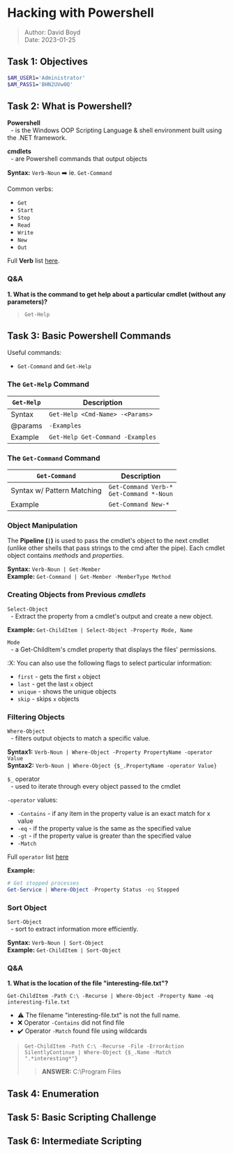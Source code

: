 # Hacking with Powershell

> Author: David Boyd<br>
> Date:  2023-01-25

## Task 1: Objectives

``` bash
$AM_USER1='Administrator'
$AM_PASS1='BHN2UVw0Q'
```

## Task 2: What is Powershell?

**Powershell**<br>
&nbsp;&nbsp;- is the Windows OOP Scripting Language & shell environment built
using the .NET framework.

**cmdlets**<br>
&nbsp;&nbsp;- are Powershell commands that output objects

**Syntax:** `Verb-Noun` :arrow_right: ie. `Get-Command`

Common verbs:

- `Get`
- `Start`
- `Stop`
- `Read`
- `Write`
- `New`
- `Out`

Full **Verb** list [here](https://docs.microsoft.com/en-us/powershell/scripting/developer/cmdlet/approved-verbs-for-windows-powershell-commands?view=powershell-7).

### Q&A

**1. What is the command to get help about a particular cmdlet (without any
parameters)?**

> `Get-Help`

## Task 3: Basic Powershell Commands

Useful commands:

- `Get-Command` and `Get-Help`

### The `Get-Help` Command

| `Get-Help` | Description                      |
|------------|----------------------------------|
| Syntax     | `Get-Help <Cmd-Name> -<Params>`  |
| @params    | `-Examples`                      |
| Example    | `Get-Help Get-Command -Examples` |

### The `Get-Command` Command

| `Get-Command`              | Description                                  |
|----------------------------|----------------------------------------------|
| Syntax w/ Pattern Matching | `Get-Command Verb-*`<br>`Get-Command *-Noun` |
| Example                    | `Get-Command New-*`                          |

### Object Manipulation

The **Pipeline (`|`)** is used to pass the cmdlet's object to the next cmdlet
(unlike other shells that pass strings to the cmd after the pipe).  Each cmdlet
object contains *methods* and *properties*.

**Syntax:** `Verb-Noun | Get-Member`<br>
**Example:** `Get-Command | Get-Member -MemberType Method`

### Creating Objects from Previous *cmdlets*

`Select-Object`<br>
&nbsp;&nbsp;- Extract the property from a cmdlet's output  and create a new object.

**Example:** `Get-ChildItem | Select-Object -Property Mode, Name`

`Mode`<br>
&nbsp;&nbsp;- a Get-ChildItem's cmdlet property that displays the files'
permissions.

:X: You can also use the following flags to select particular information:

- `first` - gets the first `x` object
- `last` - get the last `x` object
- `unique` - shows the unique objects
- `skip` - skips `x` objects

### Filtering Objects

`Where-Object`<br>
&nbsp;&nbsp;- filters output objects to match a specific value.

**Syntax1:** `Verb-Noun | Where-Object -Property PropertyName -operator
Value`<br>
**Syntax2:** `Verb-Noun | Where-Object {$_.PropertyName -operator Value}`

`$_` operator<br>
&nbsp;&nbsp;- used to iterate through every object passed to the cmdlet

`-operator` values:

- `-Contains` - if any item in the property value is an exact match for x value
- `-eq` - if the property value is the same as the specified value
- `-gt` - if the property value is greater than the specified value
- `-Match`

Full `operator` list [here](https://docs.microsoft.com/en-us/powershell/module/microsoft.powershell.core/where-object?view=powershell-6)

**Example:**
``` powershell
# Get stopped processes
Get-Service | Where-Object -Property Status -eq Stopped
```

### Sort Object

`Sort-Object`<br>
&nbsp;&nbsp;- sort to extract information more efficiently.

**Syntax:** `Verb-Noun | Sort-Object`<br>
**Example:** `Get-ChildItem | Sort-Object`

### Q&A

**1. What is the location of the file "interesting-file.txt"?**

`Get-ChildItem -Path C:\ -Recurse | Where-Object -Property Name -eq
interesting-file.txt`

- :warning: The filename "interesting-file.txt" is not the full name.
- :x: Operator `-Contains` did not find file
- :heavy_check_mark: Operator `-Match` found file using wildcards

> `Get-ChildItem -Path C:\ -Recurse -File -ErrorAction SilentlyContinue |
Where-Object {$_.Name -Match ".*interesting*"}`
>> **ANSWER:** C:\Program Files

## Task 4: Enumeration

## Task 5: Basic Scripting Challenge

## Task 6: Intermediate Scripting
